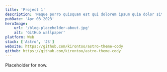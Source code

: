 ```yaml
---
title: 'Project 1'
description: 'Neque porro quisquam est qui dolorem ipsum quia dolor sit amet, consectetur, adipisci'
pubDate: 'Apr 03 2023'
heroImage:
    url: '/blog-placeholder-about.jpg'
    alt: 'GitHub wallpaper'
platform: Web
stack: ['Astro', 'JS']
website: https://github.com/kirontoo/astro-theme-cody
github: https://github.com/kirontoo/astro-theme-cody
---
```


Placeholder for now.
